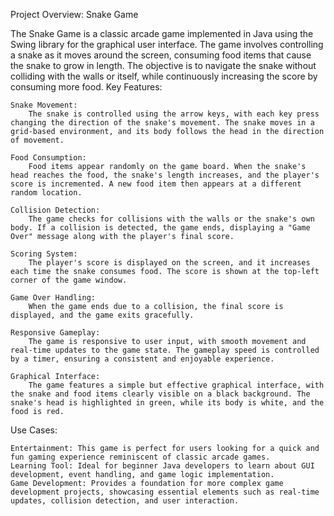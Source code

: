 Project Overview: Snake Game

The Snake Game is a classic arcade game implemented in Java using the Swing library for the graphical user interface. The game involves controlling a snake as it moves around the screen, consuming food items that cause the snake to grow in length. The objective is to navigate the snake without colliding with the walls or itself, while continuously increasing the score by consuming more food.
Key Features:

    Snake Movement:
        The snake is controlled using the arrow keys, with each key press changing the direction of the snake's movement. The snake moves in a grid-based environment, and its body follows the head in the direction of movement.

    Food Consumption:
        Food items appear randomly on the game board. When the snake's head reaches the food, the snake's length increases, and the player's score is incremented. A new food item then appears at a different random location.

    Collision Detection:
        The game checks for collisions with the walls or the snake's own body. If a collision is detected, the game ends, displaying a "Game Over" message along with the player's final score.

    Scoring System:
        The player's score is displayed on the screen, and it increases each time the snake consumes food. The score is shown at the top-left corner of the game window.

    Game Over Handling:
        When the game ends due to a collision, the final score is displayed, and the game exits gracefully.

    Responsive Gameplay:
        The game is responsive to user input, with smooth movement and real-time updates to the game state. The gameplay speed is controlled by a timer, ensuring a consistent and enjoyable experience.

    Graphical Interface:
        The game features a simple but effective graphical interface, with the snake and food items clearly visible on a black background. The snake's head is highlighted in green, while its body is white, and the food is red.

Use Cases:

    Entertainment: This game is perfect for users looking for a quick and fun gaming experience reminiscent of classic arcade games.
    Learning Tool: Ideal for beginner Java developers to learn about GUI development, event handling, and game logic implementation.
    Game Development: Provides a foundation for more complex game development projects, showcasing essential elements such as real-time updates, collision detection, and user interaction.